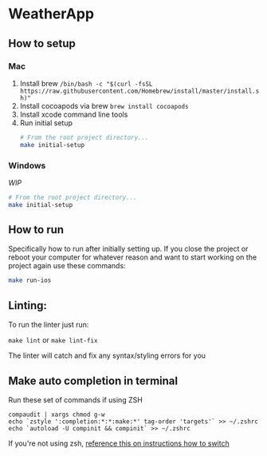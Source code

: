 # WeatherApp

## How to setup

### Mac
1. Install brew
    `/bin/bash -c "$(curl -fsSL https://raw.githubusercontent.com/Homebrew/install/master/install.sh)"`
2. Install cocoapods via brew
    `brew install cocoapods`
3. Install xcode command line tools
4. Run initial setup
    ``` bash
    # From the root project directory...
    make initial-setup
    ```

### Windows
_WIP_
``` bash
# From the root project directory...
make initial-setup
```

## How to run
Specifically how to run after initially setting up.
If you close the project or reboot your computer for whatever reason and want to start working on the project again use these commands:
```bash
make run-ios
```

## Linting:

To run the linter just run:

`make lint` or `make lint-fix`

The linter will catch and fix any syntax/styling errors for you

## Make auto completion in terminal
Run these set of commands if using ZSH
```
compaudit | xargs chmod g-w
echo `zstyle ':completion:*:*:make:*' tag-order 'targets'` >> ~/.zshrc
echo `autoload -U compinit && compinit` >> ~/.zshrc
```

If you're not using zsh, [reference this on instructions how to switch](https://www.howtogeek.com/444596/how-to-change-the-default-shell-to-bash-in-macos-catalina/) 
